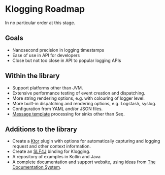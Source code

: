 # Klogging Roadmap

In no particular order at this stage.

## Goals

- Nanosecond precision in logging timestamps
- Ease of use in API for developers
- Close but not too close in API to popular logging APIs

## Within the library

- Support platforms other than JVM.
- Extensive performance testing of event creation and dispatching.
- More string rendering options, e.g. with colouring of logger level.
- More built-in dispatching and rendering options, e.g. Logstash, syslog.
- Configuration from YAML and/or JSON files.
- [Message template](https://messagetemplates.org) processing for sinks other
  than Seq.

## Additions to the library

- Create a [Ktor](https://ktor.io/) plugin with options for automatically
  capturing and logging request and other context information.
- Create an [SLF4J](http://www.slf4j.org/) binding for Klogging.
- A repository of examples in Kotlin and Java
- A complete documentation and support website, using ideas from
  [The Documentation System](https://documentation.divio.com/).
